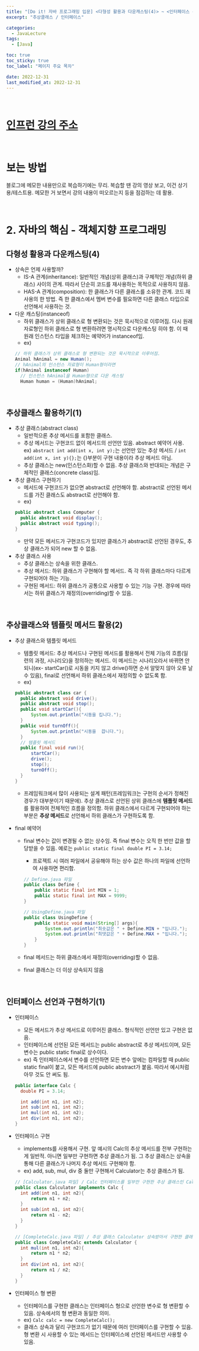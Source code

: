 ```yaml
---
title: "[Do it! 자바 프로그래밍 입문] <다형성 활용과 다운캐스팅(4)> ~ <인터페이스 선언과 구현하기(1)>"
excerpt: "추상클래스 / 인터페이스"

categories:
  - JavaLecture
tags:
  - [Java]

toc: true
toc_sticky: true
toc_label: "페이지 주요 목차"

date: 2022-12-31
last_modified_at: 2022-12-31
---
```


<br>

# [인프런 강의 주소](https://www.inflearn.com/course/%EC%9E%90%EB%B0%94-%ED%94%84%EB%A1%9C%EA%B7%B8%EB%9E%98%EB%B0%8D-%EC%9E%85%EB%AC%B8#curriculum)

<br>

# 보는 방법

블로그에 메모한 내용만으로 복습하기에는 무리. 복습할 땐 강의 영상 보고, 이건 상기용/테스트용. 메모한 거 보면서 강의 내용이 떠오르는지 등을 점검하는 데 활용.

<br>

# 2. 자바의 핵심 - 객체지향 프로그래밍

## 다형성 활용과 다운캐스팅(4)

- 상속은 언제 사용할까?
  - IS-A 관계(inheritance): 일반적인 개념(상위 클래스)과 구체적인 개념(하위 클래스) 사이의 관계. 따라서 단순히 코드를 재사용하는 목적으로 사용하지 않음.
  - HAS-A 관계(composition): 한 클래스가 다른 클래스를 소유한 관계. 코드 재사용의 한 방법. 즉 한 클래스에서 멤버 변수를 필요하면 다른 클래스 타입으로 선언해서 사용하는 것.
- 다운 캐스팅(instanceof)
  - 하위 클래스가 상위 클래스로 형 변환되는 것은 묵시적으로 이루어짐. 다시 원래 자료형인 하위 클래스로 형 변환하려면 명시적으로 다운캐스팅 히야 함. 이 때 원래 인스턴스 타입을 체크하는 예약어가 instanceof임.
  - ex)
  ```java
  // 하위 클래스가 상위 클래스로 형 변환되는 것은 묵시적으로 이루어짐.
  Animal hAnimal = new Human();
  // hAnimal의 인스턴스 자료형이 Human형이라면
  if(hAnimal instanceof Human)
  	// 인스턴스 hAnimal을 Human형으로 다운 캐스팅
  	Human human = (Human)hAnimal;
  ```

<br>

## 추상클래스 활용하기(1)

- 추상 클래스(abstract class)
  - 일반적으론 추상 메서드를 포함한 클래스.
  - 추상 메서드는 구현코드 없이 메서드의 선언만 있음. abstract 예약어 사용.
    ex) `abstract int add(int x, int y);`는 선언만 있는 추상 메서드 / `int add(int x, int y){};`는 {}부분이 구현 내용이라 추상 메서드 아님.
  - 추상 클래스는 new(인스턴스화)할 수 없음. 추상 클래스와 반대되는 개념은 구체적인 클래스(concrete class)임.
- 추상 클래스 구현하기
  - 메서드에 구현코드가 없으면 abstract로 선언해야 함. abstract로 선언된 메서드를 가진 클래스도 abstract로 선언해야 함.
  - ex)
  ```java
  public abstract class Computer {
  	public abstract void display();
  	public abstract void typing();
  }
  ```
  - 만약 모든 메서드가 구현코드가 있지만 클래스가 abstract로 선언된 경우도, 추상 클래스가 되어 new 할 수 없음.
- 추상 클래스 사용
  - 추상 클래스는 상속을 위한 클래스.
  - 추상 메서드: 하위 클래스가 구현해야 할 메서드. 즉 각 하위 클래스마다 다르게 구현되어야 하는 기능.
  - 구현된 메서드: 하위 클래스가 공통으로 사용할 수 있는 기능 구현. 경우에 따라서는 하위 클래스가 재정의(overriding)할 수 있음.

<br>

## 추상클래스와 템플릿 메서드 활용(2)

- 추상 클래스와 템플릿 메서드
  - 템플릿 메서드: 추상 메서드나 구현된 메서드를 활용해서 전체 기능의 흐름(일련의 과정, 시나리오)을 정의하는 메서드. 이 메서드는 시나리오라서 바뀌면 안 되니(ex- startCar()로 시동을 키지 않고 drive()하면 순서 알맞지 않아 오류 날 수 있음), final로 선언해서 하위 클래스에서 재정의할 수 없도록 함.
  - ex)
  ```java
  public abstract class car {
  	public abstract void drive();
  	public abstract void stop();
  	public void startCar(){
  		System.out.println("시동을 킵니다.");
  	}
  	public void turnOff(){
  		System.out.println("시동을  끕니다.");
  	}
  	// 템플릿 메서드
  	public final void run(){
  		startCar();
  		drive();
  		stop();
  		turnOff();
  	}
  }
  ```
  - 프레임워크에서 많이 사용되는 설계 패턴(프레임워크는 구현의 순서가 정해진 경우가 대부분이기 때문에). 추상 클래스로 선언된 상위 클래스에 **템플릿 메서드**를 활용하여 전체적인 흐름을 정의함. 하위 클래스에서 다르게 구현되어야 하는 부분은 **추상 메서드**로 선언해서 하위 클래스가 구현하도록 함.
- final 예약어

  - final 변수는 값이 변경될 수 없는 상수임. 즉 final 변수는 오직 한 번만 값을 할당받을 수 있음. 예로는 `public static final double PI = 3.14;`

    - 프로젝트 시 여러 파일에서 공유해야 하는 상수 값은 하나의 파일에 선언하여 사용하면 편리함.

    ```java
    // Define.java 파일
    public class Define {
    	public static final int MIN = 1;
    	public static final int MAX = 9999;
    }

    // UsingDefine.java 파일
    public class UsingDefine {
    	public static void main(String[] args){
    		System.out.println("최솟값은 " + Define.MIN + "입니다.");
    		System.out.println("최댓값은 " + Define.MAX + "입니다.");
    	}
    }
    ```

  - final 메서드는 하위 클래스에서 재정의(overriding)할 수 없음.
  - final 클래스는 더 이상 상속되지 않음

<br>

## 인터페이스 선언과 구현하기(1)

- 인터페이스

  - 모든 메서드가 추상 메서드로 이루어진 클래스. 형식적인 선언만 있고 구현은 없음.
  - 인터페이스에 선언된 모든 메서드는 public abstract로 추상 메서드이며, 모든 변수는 public static final로 상수이다.
  - ex) 즉 인터페이스에서 변수를 선언하면 모든 변수 앞에는 컴파일할 때 public static final이 붙고, 모든 메서드에 public abstract가 붙음. 따라서 예시처럼 아무 것도 안 써도 됨.

  ```java
  public interface Calc {
  	double PI = 3.14;

  	int add(int n1, int n2);
  	int sub(int n1, int n2);
  	int mul(int n1, int n2);
  	int div(int n1, int n2);
  }
  ```

- 인터페이스 구현

  - implements를 사용해서 구현. 앞 예시의 Calc의 추상 메서드를 전부 구현하는 게 일반적. 아니면 일부만 구현하면 추상 클래스가 됨. 그 추상 클래스는 상속을 통해 다른 클래스가 나머지 추상 메서드 구현해야 함.
  - ex) add, sub, mul, div 중 둘만 구현해서 Calculator는 추상 클래스가 됨.

  ```java
  // [Calculator.java 파일] / Calc 인터페이스를 일부만 구현한 추상 클래스인 Calculator
  public class Calculator implements Calc {
  	int add(int n1, int n2){
  		return n1 + n2;
  	}
  	int sub(int n1, int n2){
  		return n1 - n2;
  	}
  }

  // [CompleteCalc.java 파일] / 추상 클래스 Calculator 상속받아서 구현한 클래스 CompleteCalc
  public class CompleteCalc extends Calculator {
  	int mul(int n1, int n2){
  		return n1 * n2;
  	}
  	int div(int n1, int n2){
  		return n1 / n2;
  	}
  }
  ```

- 인터페이스 형 변환
  - 인터페이스를 구현한 클래스는 인터페이스 형으로 선언한 변수로 형 변환할 수 있음. 상속에서의 형 변환과 동일한 의미.
  - ex) `Calc calc = new CompleteCalc();`
  - 클래스 상속과 달리 구현코드가 없기 때문에 여러 인터페이스를 구현할 수 있음. 형 변환 시 사용할 수 있는 메서드는 인터페이스에 선언된 메서드만 사용할 수 있음.
